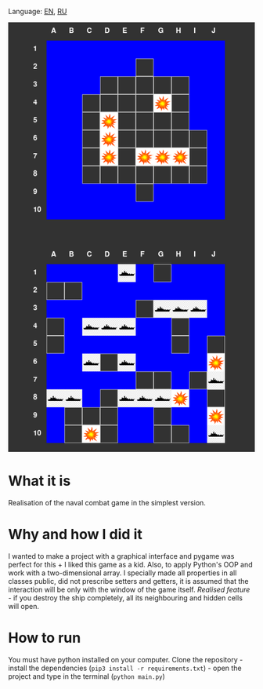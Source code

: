 Language: [EN](https://github.com/EvansTrein/Naval-combat/blob/main/README.md), [RU](https://github.com/EvansTrein/Naval-combat/blob/main/README_RU.md)

![](screenshot.png)

# What it is
Realisation of the naval combat game in the simplest version.

# Why and how I did it
I wanted to make a project with a graphical interface and pygame was perfect for this + I liked this game as a kid. Also, to apply Python's OOP and work with a two-dimensional array.
I specially made all properties in all classes public, did not prescribe setters and getters, it is assumed that the interaction will be only with the window of the game itself.
*Realised feature* - if you destroy the ship completely, all its neighbouring and hidden cells will open.

# How to run
You must have python installed on your computer.
Clone the repository - install the dependencies (`pip3 install -r requirements.txt`) - open the project and type in the terminal (`python main.py`)
